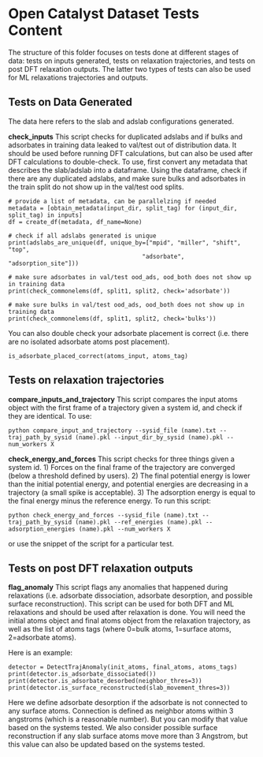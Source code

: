 # Open Catalyst Dataset Tests Content
The structure of this folder focuses on tests done at different stages of data: tests on inputs generated, tests on relaxation trajectories, and tests on post DFT relaxation outputs. The latter two types of tests can also be used for ML relaxations trajectories and outputs.

## Tests on Data Generated
The data here refers to the slab and adslab configurations generated.

**check_inputs**
This script checks for duplicated adslabs and if bulks and adsorbates in training data leaked to val/test out of distribution data. It should be used before running DFT calculations, but can also be used after DFT calculations to double-check. To use, first convert any metadata that describes the slab/adslab into a dataframe. Using the dataframe, check if there are any duplicated adslabs, and make sure bulks and adsorbates in the train split do not show up in the val/test ood splits.
```
# provide a list of metadata, can be parallelzing if needed
metadata = [obtain_metadata(input_dir, split_tag) for (input_dir, split_tag) in inputs]
df = create_df(metadata, df_name=None)

# check if all adslabs generated is unique
print(adslabs_are_unique(df, unique_by=["mpid", "miller", "shift", "top",
                                      "adsorbate", "adsorption_site"]))

# make sure adsorbates in val/test ood_ads, ood_both does not show up in training data
print(check_commonelems(df, split1, split2, check='adsorbate'))

# make sure bulks in val/test ood_ads, ood_both does not show up in training data
print(check_commonelems(df, split1, split2, check='bulks'))
```

You can also double check your adsorbate placement is correct (i.e. there are no isolated adsorbate atoms post placement).
```
is_adsorbate_placed_correct(atoms_input, atoms_tag)
```

## Tests on relaxation trajectories
**compare_inputs_and_trajectory**
This script compares the input atoms object with the first frame of a trajectory given a system id, and check if they are identical. To use:
```
python compare_input_and_trajectory --sysid_file (name).txt --traj_path_by_sysid (name).pkl --input_dir_by_sysid (name).pkl --num_workers X
```

**check_energy_and_forces**
This script checks for three things given a system id.  1) Forces on the final frame of the trajectory are converged (below a threshold defined by users). 2) The final potential energy is lower than the initial potential energy, and potential energies are decreasing in a trajectory (a small spike is acceptable). 3) The adsorption energy is equal to the final energy minus the reference energy. To run this script:
```
python check_energy_and_forces --sysid_file (name).txt --traj_path_by_sysid (name).pkl --ref_energies (name).pkl --adsorption_energies (name).pkl --num_workers X
```
or use the snippet of the script for a particular test.

## Tests on post DFT relaxation outputs

**flag_anomaly**
This script flags any anomalies that happened during relaxations (i.e. adsorbate dissociation, adsorbate desorption, and possible surface reconstruction). This script can be used for both DFT and ML relaxations and should be used after relaxation is done. You will need the initial atoms object and final atoms object from the relaxation trajectory, as well as the list of atoms tags (where 0=bulk atoms, 1=surface atoms, 2=adsorbate atoms).

Here is an example:
```
detector = DetectTrajAnomaly(init_atoms, final_atoms, atoms_tags)
print(detector.is_adsorbate_dissociated())
print(detector.is_adsorbate_desorbed(neighbor_thres=3))
print(detector.is_surface_reconstructed(slab_movement_thres=3))
```
Here we define adsorbate desorption if the adsorbate is not connected to any surface atoms. Connection is defined as neighbor atoms within 3 angstroms (which is a reasonable number). But you can modify that value based on the systems tested. We also consider possible surface reconstruction if any slab surface atoms move more than 3 Angstrom, but this value can also be updated based on the systems tested.

